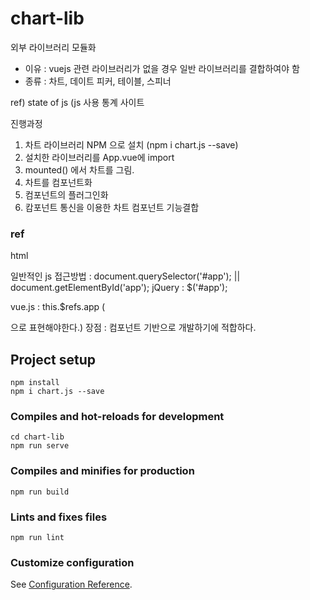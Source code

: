 # chart-lib
외부 라이브러리 모듈화
- 이유 : vuejs 관련 라이브러리가 없을 경우 일반 라이브러리를 결합하여야 함
- 종류 : 차트, 데이트 피커, 테이블, 스피너 

ref) state of js (js 사용 통계 사이트

진행과정
1. 차트 라이브러리 NPM 으로 설치 (npm i chart.js --save)
2. 설치한 라이브러리를 App.vue에 import
3. mounted() 에서 차트를 그림.
4. 차트를 컴포넌트화 
5. 컴포넌트의 플러그인화
6. 캄포넌트 통신을 이용한 차트 컴포넌트 기능결합

### ref
html
<div id="app"></div>
일반적인 js 접근방법 : document.querySelector('#app'); || document.getElementById('app');
jQuery : $('#app');

vue.js : this.$refs.app (<div ref="app"></div> 으로 표현해야한다.)
장점 : 컴포넌트 기반으로 개발하기에 적합하다. 

## Project setup
```
npm install
npm i chart.js --save
```

### Compiles and hot-reloads for development
```
cd chart-lib
npm run serve
```

### Compiles and minifies for production
```
npm run build
```

### Lints and fixes files
```
npm run lint
```

### Customize configuration
See [Configuration Reference](https://cli.vuejs.org/config/).
